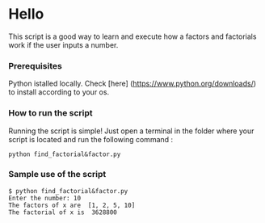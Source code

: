 # Hello 
This script is a good way to learn and execute how a factors and factorials work if the user inputs a number.

### Prerequisites 
Python istalled locally.
Check [here] (https://www.python.org/downloads/) to install according to your os.

### How to run the script 
Running the script is simple! Just open a terminal in the folder where your script is located and run the following command :

`python find_factorial&factor.py`
### Sample use of the script
```
$ python find_factorial&factor.py
Enter the number: 10
The factors of x are  [1, 2, 5, 10]
The factorial of x is  3628800
    
```
